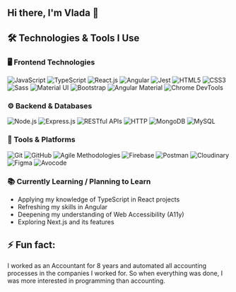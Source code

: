 ## Hi there, I'm Vlada 👋


## 🛠️ Technologies & Tools I Use

### 🖥️ Frontend Technologies
![JavaScript](https://img.shields.io/badge/-JavaScript-F7DF1E?logo=javascript&logoColor=black&style=flat)
![TypeScript](https://img.shields.io/badge/-TypeScript-3178C6?logo=typescript&logoColor=white&style=flat)
![React.js](https://img.shields.io/badge/-React.js-61DAFB?logo=react&logoColor=black&style=flat)
![Angular](https://img.shields.io/badge/-Angular-DD0031?logo=angular&logoColor=white&style=flat)
![Jest](https://img.shields.io/badge/-Jest-C21325?logo=jest&logoColor=white&style=flat)
![HTML5](https://img.shields.io/badge/-HTML5-E34F26?logo=html5&logoColor=white&style=flat)
![CSS3](https://img.shields.io/badge/-CSS3-1572B6?logo=css3&logoColor=white&style=flat)
![Sass](https://img.shields.io/badge/-Sass-CC6699?logo=sass&logoColor=white&style=flat)
![Material UI](https://img.shields.io/badge/-Material_UI-007FFF?logo=mui&logoColor=white&style=flat)
![Bootstrap](https://img.shields.io/badge/-Bootstrap-563D7C?logo=bootstrap&logoColor=white&style=flat)
![Angular Material](https://img.shields.io/badge/-Angular_Material-DD0031?logo=angular&logoColor=white&style=flat)
![Chrome DevTools](https://img.shields.io/badge/-Chrome_DevTools-4285F4?logo=googlechrome&logoColor=white&style=flat)

### ⚙️ Backend & Databases
![Node.js](https://img.shields.io/badge/-Node.js-339933?logo=node.js&logoColor=white&style=flat)
![Express.js](https://img.shields.io/badge/-Express.js-000000?logo=express&logoColor=white&style=flat)
![RESTful APIs](https://img.shields.io/badge/-RESTful_APIs-40AEF0?logo=api&logoColor=white&style=flat)
![HTTP](https://img.shields.io/badge/-HTTP-005C9C?logo=http&logoColor=white&style=flat)
![MongoDB](https://img.shields.io/badge/-MongoDB-47A248?logo=mongodb&logoColor=white&style=flat)
![MySQL](https://img.shields.io/badge/-MySQL-4479A1?logo=mysql&logoColor=white&style=flat)

### 🧰 Tools & Platforms
![Git](https://img.shields.io/badge/-Git-F05032?logo=git&logoColor=white&style=flat)
![GitHub](https://img.shields.io/badge/-GitHub-181717?logo=github&logoColor=white&style=flat)
![Agile Methodologies](https://img.shields.io/badge/-Agile_Methodologies-0052CC?logo=jira&logoColor=white&style=flat)
![Firebase](https://img.shields.io/badge/-Firebase-FFCA28?logo=firebase&logoColor=black&style=flat)
![Postman](https://img.shields.io/badge/-Postman-FF6C37?logo=postman&logoColor=white&style=flat)
![Cloudinary](https://img.shields.io/badge/-Cloudinary-3448C5?logo=cloudinary&logoColor=white&style=flat)
![Figma](https://img.shields.io/badge/-Figma-F24E1E?logo=figma&logoColor=white&style=flat)
![Avocode](https://img.shields.io/badge/-Avocode-00C7B7?logo=avocode&logoColor=white&style=flat)


### 📚 Currently Learning / Planning to Learn
- Applying my knowledge of TypeScript in React projects
- Refreshing my skills in Angular
- Deepening my understanding of Web Accessibility (A11y)
- Exploring Next.js and its features


## ⚡ Fun fact: 
I worked as an Accountant for 8 years and automated all accounting processes in the companies I worked for. So when everything was done, I was more interested in programming than accounting.



<!--
**VladaBessikalo/VladaBessikalo** is a ✨ _special_ ✨ repository because its `README.md` (this file) appears on your GitHub profile.

Here are some ideas to get you started:

- 🔭 I’m currently working on ...
- 🌱 I’m currently learning ...
- 👯 I’m looking to collaborate on ...
- 🤔 I’m looking for help with ...
- 💬 Ask me about ...
- 📫 How to reach me: ...
- 😄 Pronouns: ...
- ⚡ Fun fact: ...
-->
